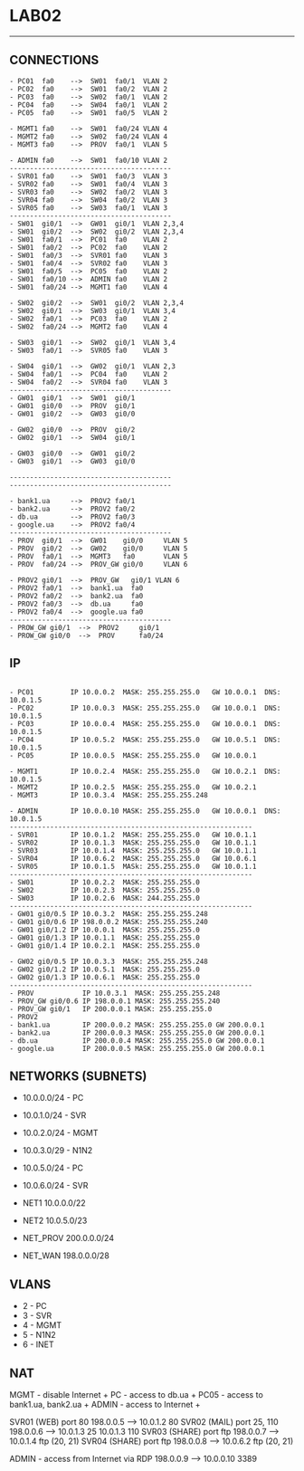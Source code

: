 # LAB02

----------------------------------------

## CONNECTIONS

```cisco
- PC01  fa0    -->  SW01  fa0/1  VLAN 2
- PC02  fa0    -->  SW01  fa0/2  VLAN 2
- PC03  fa0    -->  SW02  fa0/1  VLAN 2
- PC04  fa0    -->  SW04  fa0/1  VLAN 2
- PC05  fa0    -->  SW01  fa0/5  VLAN 2

- MGMT1 fa0    -->  SW01  fa0/24 VLAN 4
- MGMT2 fa0    -->  SW02  fa0/24 VLAN 4
- MGMT3 fa0    -->  PROV  fa0/1  VLAN 5

- ADMIN fa0    -->  SW01  fa0/10 VLAN 2
----------------------------------------
- SVR01 fa0    -->  SW01  fa0/3  VLAN 3
- SVR02 fa0    -->  SW01  fa0/4  VLAN 3
- SVR03 fa0    -->  SW02  fa0/2  VLAN 3
- SVR04 fa0    -->  SW04  fa0/2  VLAN 3
- SVR05 fa0    -->  SW03  fa0/1  VLAN 3
----------------------------------------
- SW01  gi0/1  -->  GW01  gi0/1  VLAN 2,3,4
- SW01  gi0/2  -->  SW02  gi0/2  VLAN 2,3,4
- SW01  fa0/1  -->  PC01  fa0    VLAN 2
- SW01  fa0/2  -->  PC02  fa0    VLAN 2
- SW01  fa0/3  -->  SVR01 fa0    VLAN 3
- SW01  fa0/4  -->  SVR02 fa0    VLAN 3
- SW01  fa0/5  -->  PC05  fa0    VLAN 2
- SW01  fa0/10 -->  ADMIN fa0    VLAN 2
- SW01  fa0/24 -->  MGMT1 fa0    VLAN 4

- SW02  gi0/2  -->  SW01  gi0/2  VLAN 2,3,4
- SW02  gi0/1  -->  SW03  gi0/1  VLAN 3,4
- SW02  fa0/1  -->  PC03  fa0    VLAN 2
- SW02  fa0/24 -->  MGMT2 fa0    VLAN 4

- SW03  gi0/1  -->  SW02  gi0/1  VLAN 3,4
- SW03  fa0/1  -->  SVR05 fa0    VLAN 3

- SW04  gi0/1  -->  GW02  gi0/1  VLAN 2,3
- SW04  fa0/1  -->  PC04  fa0    VLAN 2
- SW04  fa0/2  -->  SVR04 fa0    VLAN 3
----------------------------------------
- GW01  gi0/1  -->  SW01  gi0/1
- GW01  gi0/0  -->  PROV  gi0/1
- GW01  gi0/2  -->  GW03  gi0/0

- GW02  gi0/0  -->  PROV  gi0/2
- GW02  gi0/1  -->  SW04  gi0/1

- GW03  gi0/0  -->  GW01  gi0/2
- GW03  gi0/1  -->  GW03  gi0/0

----------------------------------------
----------------------------------------

- bank1.ua     -->  PROV2 fa0/1
- bank2.ua     -->  PROV2 fa0/2
- db.ua        -->  PROV2 fa0/3
- google.ua    -->  PROV2 fa0/4
----------------------------------------
- PROV  gi0/1  -->  GW01    gi0/0     VLAN 5
- PROV  gi0/2  -->  GW02    gi0/0     VLAN 5
- PROV  fa0/1  -->  MGMT3   fa0       VLAN 5
- PROV  fa0/24 -->  PROV_GW gi0/0     VLAN 6

- PROV2 gi0/1  -->  PROV_GW   gi0/1 VLAN 6
- PROV2 fa0/1  -->  bank1.ua  fa0
- PROV2 fa0/2  -->  bank2.ua  fa0
- PROV2 fa0/3  -->  db.ua     fa0
- PROV2 fa0/4  -->  google.ua fa0
----------------------------------------
- PROW_GW gi0/1  -->  PROV2     gi0/1
- PROW_GW gi0/0  -->  PROV      fa0/24
```

## IP

```cisco

- PC01         IP 10.0.0.2  MASK: 255.255.255.0   GW 10.0.0.1  DNS: 10.0.1.5
- PC02         IP 10.0.0.3  MASK: 255.255.255.0   GW 10.0.0.1  DNS: 10.0.1.5
- PC03         IP 10.0.0.4  MASK: 255.255.255.0   GW 10.0.0.1  DNS: 10.0.1.5
- PC04         IP 10.0.5.2  MASK: 255.255.255.0   GW 10.0.5.1  DNS: 10.0.1.5
- PC05         IP 10.0.0.5  MASK: 255.255.255.0   GW 10.0.0.1

- MGMT1        IP 10.0.2.4  MASK: 255.255.255.0   GW 10.0.2.1  DNS: 10.0.1.5
- MGMT2        IP 10.0.2.5  MASK: 255.255.255.0   GW 10.0.2.1
- MGMT3        IP 10.0.3.4  MASK: 255.255.255.248

- ADMIN        IP 10.0.0.10 MASK: 255.255.255.0   GW 10.0.0.1  DNS: 10.0.1.5
------------------------------------------------------------
- SVR01        IP 10.0.1.2  MASK: 255.255.255.0   GW 10.0.1.1
- SVR02        IP 10.0.1.3  MASK: 255.255.255.0   GW 10.0.1.1
- SVR03        IP 10.0.1.4  MASK: 255.255.255.0   GW 10.0.1.1
- SVR04        IP 10.0.6.2  MASK: 255.255.255.0   GW 10.0.6.1
- SVR05        IP 10.0.1.5  MASk: 255.255.255.0   GW 10.0.1.1
------------------------------------------------------------
- SW01         IP 10.0.2.2  MASK: 255.255.255.0
- SW02         IP 10.0.2.3  MASK: 255.255.255.0
- SW03         IP 10.0.2.6  MASK: 244.255.255.0
------------------------------------------------------------
- GW01 gi0/0.5 IP 10.0.3.2  MASK: 255.255.255.248
- GW01 gi0/0.6 IP 198.0.0.2 MASK: 255.255.255.240
- GW01 gi0/1.2 IP 10.0.0.1  MASK: 255.255.255.0
- GW01 gi0/1.3 IP 10.0.1.1  MASK: 255.255.255.0
- GW01 gi0/1.4 IP 10.0.2.1  MASK: 255.255.255.0

- GW02 gi0/0.5 IP 10.0.3.3  MASK: 255.255.255.248
- GW02 gi0/1.2 IP 10.0.5.1  MASK: 255.255.255.0
- GW02 gi0/1.3 IP 10.0.6.1  MASK: 255.255.255.0
------------------------------------------------------------
- PROV            IP 10.0.3.1  MASK: 255.255.255.248
- PROV_GW gi0/0.6 IP 198.0.0.1 MASK: 255.255.255.240
- PROV_GW gi0/1   IP 200.0.0.1 MASK: 255.255.255.0
- PROV2
- bank1.ua        IP 200.0.0.2 MASK: 255.255.255.0 GW 200.0.0.1
- bank2.ua        IP 200.0.0.3 MASK: 255.255.255.0 GW 200.0.0.1
- db.ua           IP 200.0.0.4 MASK: 255.255.255.0 GW 200.0.0.1
- google.ua       IP 200.0.0.5 MASK: 255.255.255.0 GW 200.0.0.1

```

## NETWORKS (SUBNETS)

- 10.0.0.0/24 - PC
- 10.0.1.0/24 - SVR
- 10.0.2.0/24 - MGMT
- 10.0.3.0/29 - N1N2
- 10.0.5.0/24 - PC
- 10.0.6.0/24 - SVR

- NET1 10.0.0.0/22
- NET2 10.0.5.0/23
- NET_PROV 200.0.0.0/24
- NET_WAN 198.0.0.0/28

## VLANS

- 2 - PC
- 3 - SVR
- 4 - MGMT
- 5 - N1N2
- 6 - INET

## NAT

MGMT  - disable Internet +
PC    - access to db.ua  +
PC05  - access to bank1.ua, bank2.ua + 
ADMIN - access to Internet +

SVR01 (WEB)   port 80            198.0.0.5 --> 10.0.1.2 80
SVR02 (MAIL)  port 25, 110       198.0.0.6 --> 10.0.1.3 25 10.0.1.3 110
SVR03 (SHARE) port ftp           198.0.0.7 --> 10.0.1.4 ftp (20, 21)
SVR04 (SHARE) port ftp           198.0.0.8 --> 10.0.6.2 ftp (20, 21)

ADMIN - access from Internet via RDP   198.0.0.9 --> 10.0.0.10 3389
